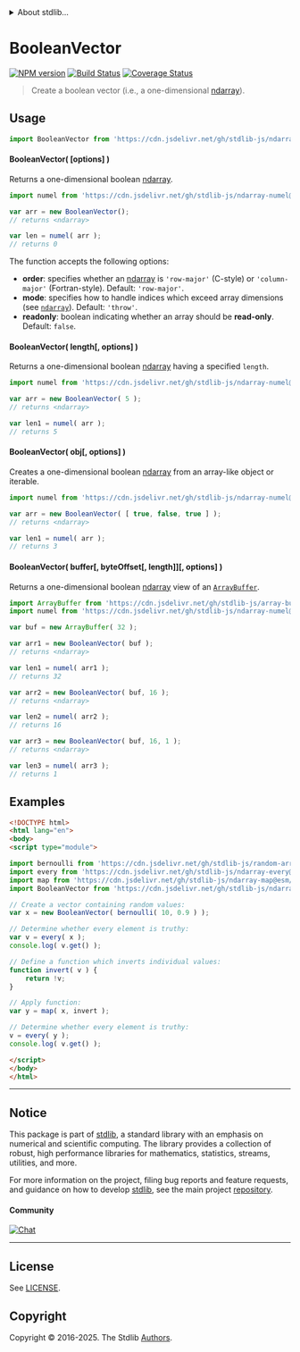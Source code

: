 <!--

@license Apache-2.0

Copyright (c) 2025 The Stdlib Authors.

Licensed under the Apache License, Version 2.0 (the "License");
you may not use this file except in compliance with the License.
You may obtain a copy of the License at

   http://www.apache.org/licenses/LICENSE-2.0

Unless required by applicable law or agreed to in writing, software
distributed under the License is distributed on an "AS IS" BASIS,
WITHOUT WARRANTIES OR CONDITIONS OF ANY KIND, either express or implied.
See the License for the specific language governing permissions and
limitations under the License.

-->


<details>
  <summary>
    About stdlib...
  </summary>
  <p>We believe in a future in which the web is a preferred environment for numerical computation. To help realize this future, we've built stdlib. stdlib is a standard library, with an emphasis on numerical and scientific computation, written in JavaScript (and C) for execution in browsers and in Node.js.</p>
  <p>The library is fully decomposable, being architected in such a way that you can swap out and mix and match APIs and functionality to cater to your exact preferences and use cases.</p>
  <p>When you use stdlib, you can be absolutely certain that you are using the most thorough, rigorous, well-written, studied, documented, tested, measured, and high-quality code out there.</p>
  <p>To join us in bringing numerical computing to the web, get started by checking us out on <a href="https://github.com/stdlib-js/stdlib">GitHub</a>, and please consider <a href="https://opencollective.com/stdlib">financially supporting stdlib</a>. We greatly appreciate your continued support!</p>
</details>

# BooleanVector

[![NPM version][npm-image]][npm-url] [![Build Status][test-image]][test-url] [![Coverage Status][coverage-image]][coverage-url] <!-- [![dependencies][dependencies-image]][dependencies-url] -->

> Create a boolean vector (i.e., a one-dimensional [ndarray][@stdlib/ndarray/ctor]).

<!-- Section to include introductory text. Make sure to keep an empty line after the intro `section` element and another before the `/section` close. -->

<section class="intro">

</section>

<!-- /.intro -->

<!-- Package usage documentation. -->



<section class="usage">

## Usage

```javascript
import BooleanVector from 'https://cdn.jsdelivr.net/gh/stdlib-js/ndarray-vector-bool@esm/index.mjs';
```

#### BooleanVector( \[options] )

Returns a one-dimensional boolean [ndarray][@stdlib/ndarray/ctor].

```javascript
import numel from 'https://cdn.jsdelivr.net/gh/stdlib-js/ndarray-numel@esm/index.mjs';

var arr = new BooleanVector();
// returns <ndarray>

var len = numel( arr );
// returns 0
```

The function accepts the following options:

-   **order**: specifies whether an [ndarray][@stdlib/ndarray/ctor] is `'row-major'` (C-style) or `'column-major'` (Fortran-style). Default: `'row-major'`.
-   **mode**: specifies how to handle indices which exceed array dimensions (see [`ndarray`][@stdlib/ndarray/ctor]). Default: `'throw'`.
-   **readonly**: boolean indicating whether an array should be **read-only**. Default: `false`.

#### BooleanVector( length\[, options] )

Returns a one-dimensional boolean [ndarray][@stdlib/ndarray/ctor] having a specified `length`.

```javascript
import numel from 'https://cdn.jsdelivr.net/gh/stdlib-js/ndarray-numel@esm/index.mjs';

var arr = new BooleanVector( 5 );
// returns <ndarray>

var len1 = numel( arr );
// returns 5
```

#### BooleanVector( obj\[, options] )

Creates a one-dimensional boolean [ndarray][@stdlib/ndarray/ctor] from an array-like object or iterable.

```javascript
import numel from 'https://cdn.jsdelivr.net/gh/stdlib-js/ndarray-numel@esm/index.mjs';

var arr = new BooleanVector( [ true, false, true ] );
// returns <ndarray>

var len1 = numel( arr );
// returns 3
```

#### BooleanVector( buffer\[, byteOffset\[, length]]\[, options] )

Returns a one-dimensional boolean [ndarray][@stdlib/ndarray/ctor] view of an [`ArrayBuffer`][@stdlib/array/buffer].

```javascript
import ArrayBuffer from 'https://cdn.jsdelivr.net/gh/stdlib-js/array-buffer@esm/index.mjs';
import numel from 'https://cdn.jsdelivr.net/gh/stdlib-js/ndarray-numel@esm/index.mjs';

var buf = new ArrayBuffer( 32 );

var arr1 = new BooleanVector( buf );
// returns <ndarray>

var len1 = numel( arr1 );
// returns 32

var arr2 = new BooleanVector( buf, 16 );
// returns <ndarray>

var len2 = numel( arr2 );
// returns 16

var arr3 = new BooleanVector( buf, 16, 1 );
// returns <ndarray>

var len3 = numel( arr3 );
// returns 1
```

</section>

<!-- /.usage -->

<!-- Package usage notes. Make sure to keep an empty line after the `section` element and another before the `/section` close. -->

<section class="notes">

</section>

<!-- /.notes -->

<!-- Package usage examples. -->

<section class="examples">

## Examples

<!-- eslint no-undef: "error" -->

```html
<!DOCTYPE html>
<html lang="en">
<body>
<script type="module">

import bernoulli from 'https://cdn.jsdelivr.net/gh/stdlib-js/random-array-bernoulli@esm/index.mjs';
import every from 'https://cdn.jsdelivr.net/gh/stdlib-js/ndarray-every@esm/index.mjs';
import map from 'https://cdn.jsdelivr.net/gh/stdlib-js/ndarray-map@esm/index.mjs';
import BooleanVector from 'https://cdn.jsdelivr.net/gh/stdlib-js/ndarray-vector-bool@esm/index.mjs';

// Create a vector containing random values:
var x = new BooleanVector( bernoulli( 10, 0.9 ) );

// Determine whether every element is truthy:
var v = every( x );
console.log( v.get() );

// Define a function which inverts individual values:
function invert( v ) {
    return !v;
}

// Apply function:
var y = map( x, invert );

// Determine whether every element is truthy:
v = every( y );
console.log( v.get() );

</script>
</body>
</html>
```

</section>

<!-- /.examples -->

<!-- Section to include cited references. If references are included, add a horizontal rule *before* the section. Make sure to keep an empty line after the `section` element and another before the `/section` close. -->

<section class="references">

</section>

<!-- /.references -->

<!-- Section for related `stdlib` packages. Do not manually edit this section, as it is automatically populated. -->

<section class="related">

</section>

<!-- /.related -->

<!-- Section for all links. Make sure to keep an empty line after the `section` element and another before the `/section` close. -->


<section class="main-repo" >

* * *

## Notice

This package is part of [stdlib][stdlib], a standard library with an emphasis on numerical and scientific computing. The library provides a collection of robust, high performance libraries for mathematics, statistics, streams, utilities, and more.

For more information on the project, filing bug reports and feature requests, and guidance on how to develop [stdlib][stdlib], see the main project [repository][stdlib].

#### Community

[![Chat][chat-image]][chat-url]

---

## License

See [LICENSE][stdlib-license].


## Copyright

Copyright &copy; 2016-2025. The Stdlib [Authors][stdlib-authors].

</section>

<!-- /.stdlib -->

<!-- Section for all links. Make sure to keep an empty line after the `section` element and another before the `/section` close. -->

<section class="links">

[npm-image]: http://img.shields.io/npm/v/@stdlib/ndarray-vector-bool.svg
[npm-url]: https://npmjs.org/package/@stdlib/ndarray-vector-bool

[test-image]: https://github.com/stdlib-js/ndarray-vector-bool/actions/workflows/test.yml/badge.svg?branch=main
[test-url]: https://github.com/stdlib-js/ndarray-vector-bool/actions/workflows/test.yml?query=branch:main

[coverage-image]: https://img.shields.io/codecov/c/github/stdlib-js/ndarray-vector-bool/main.svg
[coverage-url]: https://codecov.io/github/stdlib-js/ndarray-vector-bool?branch=main

<!--

[dependencies-image]: https://img.shields.io/david/stdlib-js/ndarray-vector-bool.svg
[dependencies-url]: https://david-dm.org/stdlib-js/ndarray-vector-bool/main

-->

[chat-image]: https://img.shields.io/gitter/room/stdlib-js/stdlib.svg
[chat-url]: https://app.gitter.im/#/room/#stdlib-js_stdlib:gitter.im

[stdlib]: https://github.com/stdlib-js/stdlib

[stdlib-authors]: https://github.com/stdlib-js/stdlib/graphs/contributors

[umd]: https://github.com/umdjs/umd
[es-module]: https://developer.mozilla.org/en-US/docs/Web/JavaScript/Guide/Modules

[deno-url]: https://github.com/stdlib-js/ndarray-vector-bool/tree/deno
[deno-readme]: https://github.com/stdlib-js/ndarray-vector-bool/blob/deno/README.md
[umd-url]: https://github.com/stdlib-js/ndarray-vector-bool/tree/umd
[umd-readme]: https://github.com/stdlib-js/ndarray-vector-bool/blob/umd/README.md
[esm-url]: https://github.com/stdlib-js/ndarray-vector-bool/tree/esm
[esm-readme]: https://github.com/stdlib-js/ndarray-vector-bool/blob/esm/README.md
[branches-url]: https://github.com/stdlib-js/ndarray-vector-bool/blob/main/branches.md

[stdlib-license]: https://raw.githubusercontent.com/stdlib-js/ndarray-vector-bool/main/LICENSE

[@stdlib/array/buffer]: https://github.com/stdlib-js/array-buffer/tree/esm

[@stdlib/ndarray/ctor]: https://github.com/stdlib-js/ndarray-ctor/tree/esm

</section>

<!-- /.links -->

